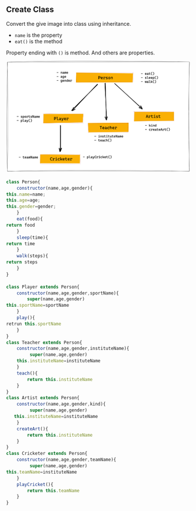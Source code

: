 ## Create Class

Convert the give image into class using inheritance.

- `name` is the property
- `eat()` is the method

Property ending with `()` is method. And others are properties.

![Inheritance](../assets/inheritance.png)
```js
class Person{
    constructor(name,age,gender){
this.name=name;
this.age=age;
this.gender=gender;
    }
    eat(food){
return food
    }
    sleep(time){
return time
    }
    walk(steps){
return steps
    }
}

class Player extends Person{
    constructor(name,age,gender,sportName){
        super(name,age,gender)
this.sportName=sportName
    }
    play(){
retrun this.sportName
    }
}
class Teacher extends Person{
    constructor(name,age,gender,instituteName){
         super(name,age,gender)
    this.instituteName=instituteName
    }
    teach(){
        return this.instituteName
    }
}
class Artist extends Person{
    constructor(name,age,gender,kind){
         super(name,age,gender)
   this.instituteName=instituteName
    }
    createArt(){
        return this.instituteName
    }
}
class Cricketer extends Person{
    constructor(name,age,gender,teamName){
         super(name,age,gender)
this.teamName=instituteName
    }
    playCricket(){
        return this.teamName
    }
}

```
